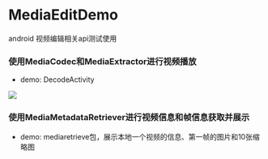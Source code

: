# MediaEditDemo
android 视频编辑相关api测试使用

### 使用MediaCodec和MediaExtractor进行视频播放
- demo: DecodeActivity

![](https://github.com/xiaokc/MediaEditDemo/blob/master/app/src/main/res/gifs/1.gif)

### 使用MediaMetadataRetriever进行视频信息和帧信息获取并展示
- demo: mediaretrieve包，展示本地一个视频的信息、第一帧的图片和10张缩略图
